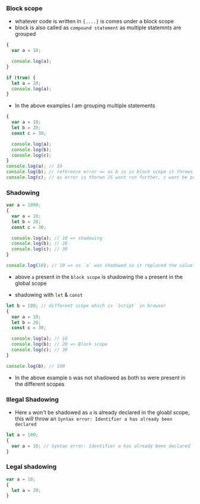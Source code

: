 ### Block scope

- whatever code is written in `{....}` is comes under a block scope
- block is also called as `compound statement` as multiple statemnts are grouped

```js
{
  var a = 10;

  console.log(a);
}
```

```js
if (true) {
  let a = 20;
  console.log(a);
}
```

- In the above examples I am grouping multiple statements

```js
{
  var a = 10;
  let b = 20;
  const c = 30;

  console.log(a);
  console.log(b);
  console.log(c);
}
console.log(a); // 10
console.log(b); // reference error => as b is in block scope it throws Reference error as b is not defined
console.log(c); // as error is thorwn JS wont run further, c wont be printed
```

### Shadowing

```js
var a = 1000;
{
  var a = 10;
  let b = 20;
  const c = 30;

  console.log(a); // 10 => shadowing
  console.log(b); // 20
  console.log(c); // 30
}

console.log(10); // 10 => as `a` was shadowed so it replaced the value of `a` present in the global scope
```

- above `a` present in the `block scope` is shadowing the `a` present in the global scope

- shadowing with `let` & `const`

```js
let b = 100; // different scope which is `Script` in browser
{
  var a = 10;
  let b = 20;
  const c = 30;

  console.log(a); // 10
  console.log(b); // 20 => Block scope
  console.log(c); // 30
}

console.log(b); // 100
```

- In the above example `b` was not shadowed as both `b`s were present in the different scopes

### Illegal Shadowing

- Here `a` won't be shadowed as `a` is already declared in the gloabl scope, this will throw an `Syntax error: Identifier a has already been declared`

```js
let a = 100;
{
  var a = 10; // Syntax error: Identifier a has already been declared`
}
```

### Legal shadowing

```js
var a = 10;
{
  let a = 20;
}
```
